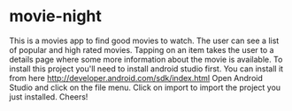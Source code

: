# movie-night

This is a movies app to find good movies to watch. The user can see a list of popular and high rated movies. Tapping on an item takes the user to a details page where some more information about the movie is available.
To install this project you'll need to install android studio first.
You can install it from here 
http://developer.android.com/sdk/index.html
Open Android Studio and click on the file menu.
Click on import to import the project you just installed.
Cheers!
